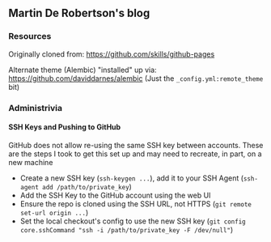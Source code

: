 ## Martin De Robertson's blog

### Resources
Originally cloned from:
https://github.com/skills/github-pages

Alternate theme (Alembic) "installed" up via:
https://github.com/daviddarnes/alembic
(Just the `_config.yml:remote_theme` bit)

### Administrivia

#### SSH Keys and Pushing to GitHub

GitHub does not allow re-using the same SSH key between accounts. These are the steps I took to get this set up and may need to recreate, in part, on a new machine

* Create a new SSH key (`ssh-keygen ...`), add it to your SSH Agent (`ssh-agent add /path/to/private_key`)
* Add the SSH Key to the GitHub account using the web UI
* Ensure the repo is cloned using the SSH URL, not HTTPS (`git remote set-url origin ...`)
* Set the local checkout's config to use the new SSH key (`git config core.sshCommand "ssh -i /path/to/private_key -F /dev/null"`)
